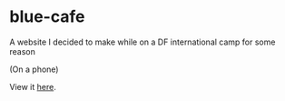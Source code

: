 # blue-cafe
A website I decided to make while on a DF international camp for some reason 

(On a phone)

View it [here](https://hedgehog125.github.io/blue-cafe/).
